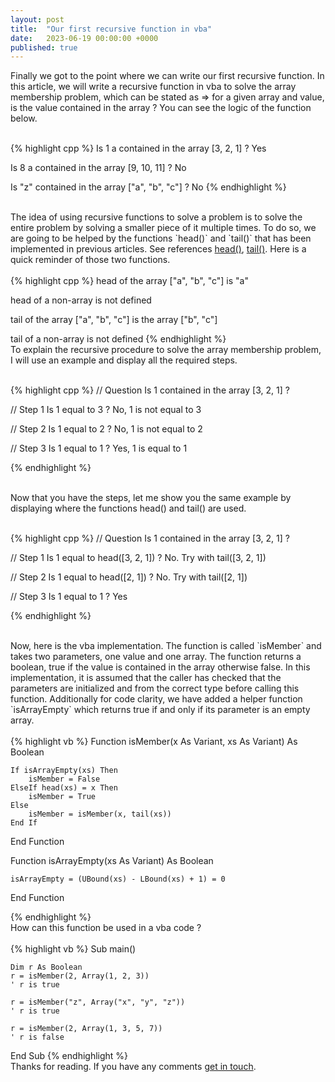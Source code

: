 ```yaml
---
layout: post
title:  "Our first recursive function in vba"
date:   2023-06-19 00:00:00 +0000
published: true
---
```

Finally we got to the point where we can write our first recursive function. In this article, we will write a recursive function in vba to solve the array membership problem, which can be stated as => for a given array and value, is the value contained in the array ? You can see the logic of the function below.
<br/><br/>

{% highlight cpp %}
Is 1 a contained in the array [3, 2, 1] ? Yes

Is 8 a contained in the array [9, 10, 11] ? No

Is "z" contained in the array ["a", "b", "c"] ? No
{% endhighlight %}

<br/>
 The idea of using recursive functions to solve a problem is to solve the entire problem by solving a smaller piece of it multiple times. To do so, we are going to be helped by the functions `head()` and `tail()` that has been implemented in previous articles. See references <a href="http://localhost:4000/2023/05/29/function-head-over-a-vba-array.html">head()</a>,&nbsp;<a href="http://localhost:4000/2023/06/05/function-tail-over-a-vba-array.html">tail()</a>. Here is a quick reminder of those two functions.
<br/><br/>
{% highlight cpp %}
head of the array ["a", "b", "c"] is "a"

head of a non-array is not defined

tail of the array ["a", "b", "c"] is the array ["b", "c"]

tail of a non-array is not defined
{% endhighlight %}
<br/>
 To explain the recursive procedure to solve the array membership problem, I will use an example and display all the required steps.
<br/><br/>

{% highlight cpp %}
// Question
Is 1 contained in the array [3, 2, 1] ?

// Step 1
Is 1 equal to 3 ? No, 1 is not equal to 3

// Step 2
Is 1 equal to 2 ? No, 1 is not equal to 2

// Step 3
Is 1 equal to 1 ? Yes, 1 is equal to 1

{% endhighlight %}

<br/>
Now that you have the steps, let me show you the same example by displaying where the functions head() and tail() are used.
<br/><br/>

{% highlight cpp %}
// Question
Is 1 contained in the array [3, 2, 1] ?

// Step 1
Is 1 equal to head([3, 2, 1]) ? No. Try with tail([3, 2, 1])

// Step 2
Is 1 equal to head([2, 1]) ? No. Try with tail([2, 1])

// Step 3
Is 1 equal to 1 ? Yes

{% endhighlight %}

<br/>
Now, here is the vba implementation. The function is called `isMember` and takes two parameters, one value and one array. The function returns a boolean, true if the value is contained in the array otherwise false. In this implementation, it is assumed that the caller has checked that the parameters are initialized and from the correct type before calling this function. Additionally for code clarity, we have added a helper function `isArrayEmpty` which returns true if and only if its parameter is an empty array.
<br/><br/>
{% highlight vb %}
Function isMember(x As Variant, xs As Variant) As Boolean

    If isArrayEmpty(xs) Then
        isMember = False
    ElseIf head(xs) = x Then
        isMember = True
    Else
        isMember = isMember(x, tail(xs))
    End If

End Function

Function isArrayEmpty(xs As Variant) As Boolean

    isArrayEmpty = (UBound(xs) - LBound(xs) + 1) = 0

End Function

{% endhighlight %}
<br/>
How can this function be used in a vba code ?
<br/><br/>
{% highlight vb %}
Sub main()

    Dim r As Boolean
    r = isMember(2, Array(1, 2, 3))
    ' r is true

    r = isMember("z", Array("x", "y", "z"))
    ' r is true

    r = isMember(2, Array(1, 3, 5, 7))
    ' r is false

End Sub
{% endhighlight %}
<br/>
Thanks for reading. If you have any comments <a href="mailto:hello@assadnavi.ch">get in touch</a>.